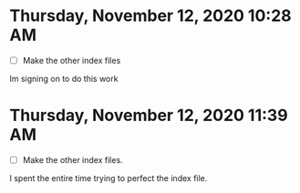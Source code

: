 # Thursday, November 12, 2020 10:28 AM

- [ ] Make the other index files

Im signing on to do this work



# Thursday, November 12, 2020 11:39 AM

- [ ] Make the other index files.

I spent the entire time trying to perfect the index file.
